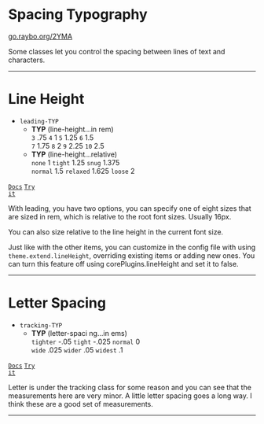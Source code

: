 <!-- .slide: data-state="layout-title" class="bg-dark"-->


# Spacing Typography

<div class="slide-link"><a href="https://go.raybo.org/2YMA"><i class="fab fa-slideshare"></i> go.raybo.org/2YMA</a></div>

> >

Some classes let you control the spacing between lines of text and characters.

---

<!-- .slide: data-state="layout-code-list" -->

# Line Height

- `leading-TYP`
  - **TYP** (line-height...in rem)<br>
  `3` .75 `4` 1 `5` 1.25 `6` 1.5<br>`7` 1.75 `8` 2 `9` 2.25 `10` 2.5
  - **TYP** (line-height...relative)<br>
  `none`  1 `tight` 1.25 `snug`  1.375<br>`normal`  1.5 `relaxed` 1.625 `loose` 2

<a href="https://tailwindcss.com/docs/line-height" target="_blank"><code class="code-exciting">Docs</code></a> <a href="https://codepen.io/planetoftheweb/pen/MWjWwwY?editors=1000" target="_blank"><code class="code-royal">Try it</code></a>

> >

With leading, you have two options, you can specify one of eight sizes that are sized in rem, which is relative to the root font sizes. Usually 16px.

You can also size relative to the line height in the current font size.

Just like with the other items, you can customize in the config file with using `theme.extend.lineHeight`, overriding existing items or adding new ones. You can turn this feature off using corePlugins.lineHeight and set it to false.

---

<!-- .slide: data-state="layout-code-list" -->

# Letter Spacing

- `tracking-TYP`
  - **TYP** (letter-spaci ng...in ems)<br> 
  `tighter` -.05 `tight` -.025 `normal` 0<br>`wide` .025 `wider` .05 `widest` .1

<a href="https://tailwindcss.com/docs/letter-spacing" target="_blank"><code class="code-exciting">Docs</code></a> <a href="https://codepen.io/planetoftheweb/pen/GRjRgvv?editors=1000" target="_blank"><code class="code-royal">Try it</code></a>

> >

Letter is under the tracking class for some reason and you can see that the measurements here are very minor. A little letter spacing goes a long way. I think these are a good set of measurements.

---

<!-- .slide: data-state="layout-title" data-transition="zoom" class="bg-dark"-->
